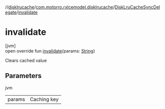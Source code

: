 //[disklrucache](../../../index.md)/[com.motorro.rxlcemodel.disklrucache](../index.md)/[DiskLruCacheSyncDelegate](index.md)/[invalidate](invalidate.md)

# invalidate

[jvm]\
open override fun [invalidate](invalidate.md)(params: [String](https://kotlinlang.org/api/latest/jvm/stdlib/kotlin/-string/index.html))

Clears cached value

## Parameters

jvm

| | |
|---|---|
| params | Caching key |
